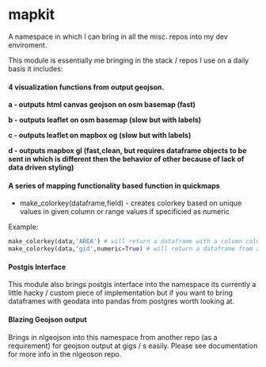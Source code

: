 # mapkit
A namespace in which I can bring in all the misc. repos into my dev enviroment.

This module is essentially me bringing in the stack / repos I use on a daily basis it includes:
#### 4 visualization functions from output geojson.
  **a - outputs html canvas geojson on osm basemap (fast)**
  
  **b - outputs leaflet on osm basemap (slow but with labels)**
  
  **c - outputs leaflet on mapbox og (slow but with labels)**
  
  **d - outputs mapbox gl (fast,clean, but requires dataframe objects to be sent in which is different then the behavior of other because of lack of data driven styling)**
 
#### A series of mapping functionality based function in quickmaps
 * make_colorkey(dataframe,field) - creates colorkey based on unique values in given column or range values if specificied as numeric
 
 Example:
 ```python
 make_colorkey(data,'AREA') # will return a dataframe with a column colorkeys about unique area values
 make_colorkey(data,'gid',numeric=True) # will return a dataframe from a float or int field from ranges assembled
 ```

#### Postgis Interface
This module also brings postgis interface into the namespace its currently a little hacky / custom piece of implementation but if you want to bring dataframes with geodata into pandas from postgres worth looking at.

#### Blazing Geojson output 
  Brings in nlgeojson into this namespace from another repo (as a requirement) for geojson output at gigs / s easily. Please see documentation for more info in the nlgeoson repo.
